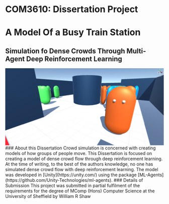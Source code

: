 # COM3610: Dissertation Project
# A Model Of a Busy Train Station
## Simulation fo Dense Crowds Through Multi-Agent Deep Reinforcement Learning
<img src="./assets/Screenshot 2021-05-14 at 09.53.42.png" align="middle" width="3000"/>
### About this Dissertation
Crowd simulation is concerned with creating models of how groups of people move. This
Dissertation is focused on creating a model of dense crowd flow through deep reinforcement
learning. At the time of writing, to the best of the authors knowledge, no one has simulated
dense crowd flow with deep reinforcement learning. The model was developed in
[Unity](https://unity.com/) using the package [ML-Agents](https://github.com/Unity-Technologies/ml-agents).
### Details of Submission
This project was submitted in partial fulfilment of the requirements for the degree of
MComp (Hons) Computer Science at the University of Sheffield by William R Shaw
